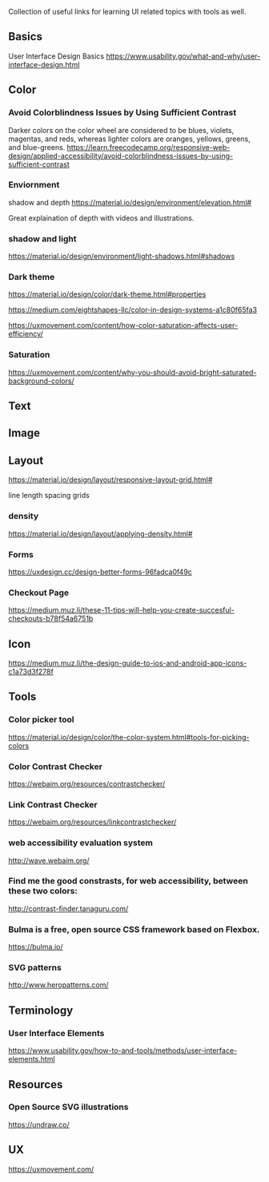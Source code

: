 Collection of useful links for learning UI related topics with tools as well.

## Basics
User Interface Design Basics
https://www.usability.gov/what-and-why/user-interface-design.html

## Color

### Avoid Colorblindness Issues by Using Sufficient Contrast
Darker colors on the color wheel are considered to be blues, violets, magentas, and reds, whereas lighter colors are oranges, yellows, greens, and blue-greens.
https://learn.freecodecamp.org/responsive-web-design/applied-accessibility/avoid-colorblindness-issues-by-using-sufficient-contrast

### Enviornment
shadow and depth
https://material.io/design/environment/elevation.html#

Great explaination of depth with videos and illustrations.

### shadow and light
https://material.io/design/environment/light-shadows.html#shadows

### Dark theme
https://material.io/design/color/dark-theme.html#properties


https://medium.com/eightshapes-llc/color-in-design-systems-a1c80f65fa3


https://uxmovement.com/content/how-color-saturation-affects-user-efficiency/


### Saturation
https://uxmovement.com/content/why-you-should-avoid-bright-saturated-background-colors/

## Text


## Image

## Layout

https://material.io/design/layout/responsive-layout-grid.html#

line length
spacing
grids

### density
https://material.io/design/layout/applying-density.html#

### Forms
https://uxdesign.cc/design-better-forms-96fadca0f49c

### Checkout Page
https://medium.muz.li/these-11-tips-will-help-you-create-succesful-checkouts-b78f54a6751b


## Icon

https://medium.muz.li/the-design-guide-to-ios-and-android-app-icons-c1a73d3f278f

## Tools

### Color picker tool
https://material.io/design/color/the-color-system.html#tools-for-picking-colors

### Color Contrast Checker
https://webaim.org/resources/contrastchecker/

### Link Contrast Checker
https://webaim.org/resources/linkcontrastchecker/

### web accessibility evaluation system
http://wave.webaim.org/

### Find me the good constrasts, for web accessibility, between these two colors:
http://contrast-finder.tanaguru.com/

### Bulma is a free, open source CSS framework based on Flexbox.
https://bulma.io/

### SVG patterns
http://www.heropatterns.com/

## Terminology

### User Interface Elements
https://www.usability.gov/how-to-and-tools/methods/user-interface-elements.html

## Resources

### Open Source SVG illustrations
https://undraw.co/

## UX

https://uxmovement.com/
